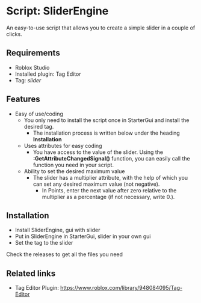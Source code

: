 # Script: SliderEngine

An easy-to-use script that allows you to create a simple slider in a couple of clicks.


## Requirements

- Roblox Studio
- Installed plugin: Tag Editor
- Tag: *slider*

## Features

* Easy of use/coding
  + You only need to install the script once in StarterGui and install the desired tag.
    - The installation process is written below under the heading **Installation**
  + Uses attributes for easy coding
    - You have access to the value of the slider. Using the **:GetAttributeChangedSignal()** function, you can easily call the function you need in your script.
  + Ability to set the desired maximum value
    - The slider has a multiplier attribute, with the help of which you can set any desired maximum value (not negative).
      - In Points, enter the next value after zero relative to the multiplier as a percentage (if not necessary, write 0.). 


## Installation
  - Install SliderEngine, gui with slider
  - Put in SliderEngine in StarterGui, slider in your own gui
  - Set the tag to the slider

Сheck the releases to get all the files you need

  
## Related links

- Tag Editor Plugin: https://www.roblox.com/library/948084095/Tag-Editor
